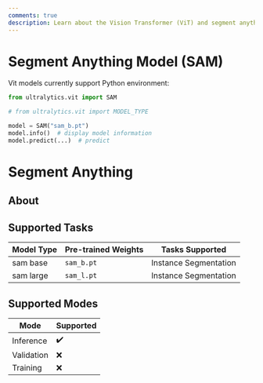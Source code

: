 ```yaml
---
comments: true
description: Learn about the Vision Transformer (ViT) and segment anything with SAM models. Train and use pre-trained models with Python API.
---
```


# Segment Anything Model (SAM)

Vit models currently support Python environment:

```python
from ultralytics.vit import SAM

# from ultralytics.vit import MODEL_TYPE

model = SAM("sam_b.pt")
model.info()  # display model information
model.predict(...)  # predict
```

# Segment Anything

## About

## Supported Tasks

| Model Type | Pre-trained Weights | Tasks Supported       |
|------------|---------------------|-----------------------|
| sam base   | `sam_b.pt`          | Instance Segmentation |
| sam large  | `sam_l.pt`          | Instance Segmentation |

## Supported Modes

| Mode       | Supported          |
|------------|--------------------|
| Inference  | :heavy_check_mark: |
| Validation | :x:                |
| Training   | :x:                |